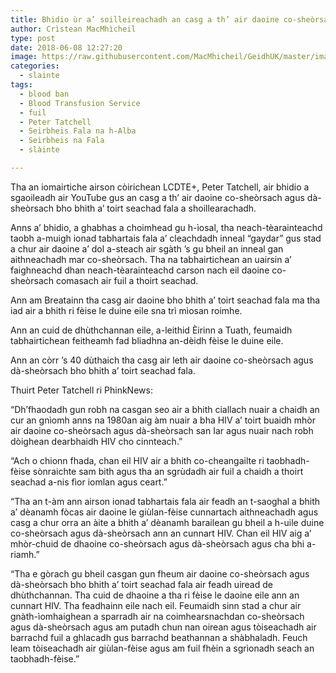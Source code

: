 ```yaml
---
title: Bhidio ùr a’ soilleireachadh an casg a th’ air daoine co-sheòrsach agus dà-sheòrsach bho bhith a’ toirt seachad fala
author: Crìstean MacMhìcheil
type: post
date: 2018-06-08 12:27:20
image: https://raw.githubusercontent.com/MacMhicheil/GeidhUK/master/images/.jpg
categories:
  - slainte
tags:
  - blood ban
  - Blood Transfusion Service
  - fuil
  - Peter Tatchell
  - Seirbheis Fala na h-Alba
  - Seirbheis na Fala
  - slàinte

---
```

Tha an iomairtiche airson còirichean LCDTE+, Peter Tatchell, air bhidio a sgaoileadh air YouTube gus an casg a th&#8217; air daoine co-sheòrsach agus dà-sheòrsach bho bhith a&#8217; toirt seachad fala a shoillearachadh.

<!--more-->

Anns a&#8217; bhidio, a ghabhas a choimhead gu h-ìosal, tha neach-tèarainteachd taobh a-muigh ionad tabhartais fala a&#8217; cleachdadh inneal &#8220;gaydar&#8221; gus stad a chur air daoine a&#8217; dol a-steach air sgàth &#8217;s gu bheil an inneal gan aithneachadh mar co-sheòrsach. Tha na tabhairtichean an uairsin a&#8217; faighneachd dhan neach-tèarainteachd carson nach eil daoine co-sheòrsach comasach air fuil a thoirt seachad.

<p style="text-align: center;">
</p>

Ann am Breatainn tha casg air daoine bho bhith a&#8217; toirt seachad fala ma tha iad air a bhith ri fèise le duine eile sna trì mìosan roimhe.

Ann an cuid de dhùthchannan eile, a-leithid Èirinn a Tuath, feumaidh tabhairtichean feitheamh fad bliadhna an-dèidh fèise le duine eile.

Ann an còrr &#8217;s 40 dùthaich tha casg air leth air daoine co-sheòrsach agus dà-sheòrsach bho bhith a&#8217; toirt seachad fala.

Thuirt Peter Tatchell ri PhinkNews:

&#8220;Dh&#8217;fhaodadh gun robh na casgan seo air a bhith ciallach nuair a chaidh an cur an gnìomh anns na 1980an aig àm nuair a bha HIV a&#8217; toirt buaidh mhòr air daoine co-sheòrsach agus dà-sheòrsach san Iar agus nuair nach robh dòighean dearbhaidh HIV cho cinnteach.&#8221;

&#8220;Ach o chionn fhada, chan eil HIV air a bhith co-cheangailte ri taobhadh-fèise sònraichte sam bith agus tha an sgrùdadh air fuil a chaidh a thoirt seachad a-nis fìor iomlan agus ceart.&#8221;

&#8220;Tha an t-àm ann airson ionad tabhartais fala air feadh an t-saoghal a bhith a&#8217; dèanamh fòcas air daoine le giùlan-fèise cunnartach aithneachadh agus casg a chur orra an àite a bhith a&#8217; dèanamh barailean gu bheil a h-uile duine co-sheòrsach agus dà-sheòrsach ann an cunnart HIV. Chan eil HIV aig a&#8217; mhòr-chuid de dhaoine co-sheòrsach agus dà-sheòrsach agus cha bhi a-riamh.&#8221;

&#8220;Tha e gòrach gu bheil casgan gun fheum air daoine co-sheòrsach agus dà-sheòrsach bho bhith a&#8217; toirt seachad fala air feadh uiread de dhùthchannan. Tha cuid de dhaoine a tha ri fèise le daoine eile ann an cunnart HIV. Tha feadhainn eile nach eil. Feumaidh sinn stad a chur air gnàth-ìomhaighean a sparradh air na coimhearsnachdan co-sheòrsach agus dà-sheòrsach agus am putadh chun nan oirean agus tòiseachadh air barrachd fuil a ghlacadh gus barrachd beathannan a shàbhaladh. Feuch leam tòiseachadh air giùlan-fèise agus am fuil fhèin a sgrìonadh seach an taobhadh-fèise.&#8221;

